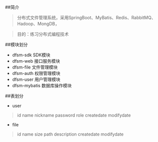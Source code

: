 ##简介
>分布式文件管理系统，采用SpringBoot、MyBatis、Redis、RabbitMQ、Hadoop、MongDB，

>目的：练习分布式编程技术

##模块划分
- dfsm-sdk SDK模块
- dfsm-web 接口服务模块
- dfsm-file 文件管理模块
- dfsm-auth 权限管理模块
- dfsm-user 用户管理模块
- dfsm-mybatis 数据库操作模块

##表划分
- user
> id name nickname password role createdate modifydate

- file
> id name size path description createdate modifydate
